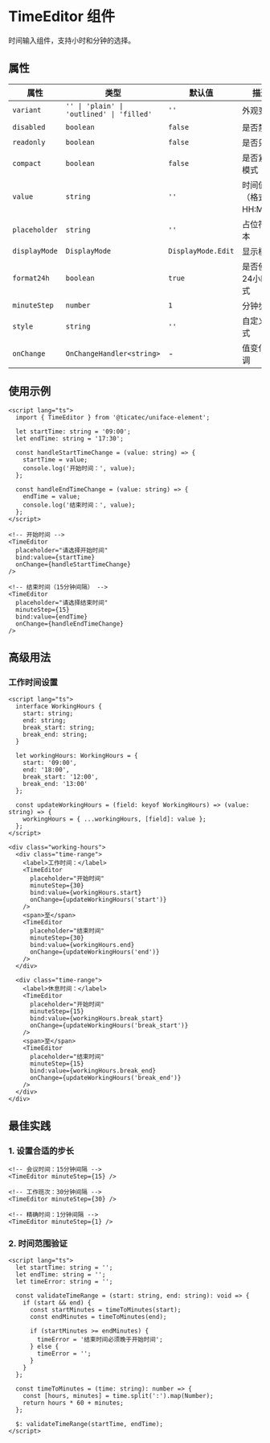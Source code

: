 # TimeEditor 组件

时间输入组件，支持小时和分钟的选择。

## 属性

| 属性 | 类型 | 默认值 | 描述 |
|------|------|--------|------|
| `variant` | `'' \| 'plain' \| 'outlined' \| 'filled'` | `''` | 外观变体 |
| `disabled` | `boolean` | `false` | 是否禁用 |
| `readonly` | `boolean` | `false` | 是否只读 |
| `compact` | `boolean` | `false` | 是否紧凑模式 |
| `value` | `string` | `''` | 时间值（格式：HH:MM） |
| `placeholder` | `string` | `''` | 占位符文本 |
| `displayMode` | `DisplayMode` | `DisplayMode.Edit` | 显示模式 |
| `format24h` | `boolean` | `true` | 是否使用24小时格式 |
| `minuteStep` | `number` | `1` | 分钟步长 |
| `style` | `string` | `''` | 自定义样式 |
| `onChange` | `OnChangeHandler<string>` | - | 值变化回调 |

## 使用示例

```svelte
<script lang="ts">
  import { TimeEditor } from '@ticatec/uniface-element';
  
  let startTime: string = '09:00';
  let endTime: string = '17:30';
  
  const handleStartTimeChange = (value: string) => {
    startTime = value;
    console.log('开始时间：', value);
  };
  
  const handleEndTimeChange = (value: string) => {
    endTime = value;
    console.log('结束时间：', value);
  };
</script>

<!-- 开始时间 -->
<TimeEditor 
  placeholder="请选择开始时间"
  bind:value={startTime}
  onChange={handleStartTimeChange}
/>

<!-- 结束时间（15分钟间隔） -->
<TimeEditor 
  placeholder="请选择结束时间"
  minuteStep={15}
  bind:value={endTime}
  onChange={handleEndTimeChange}
/>
```

## 高级用法

### 工作时间设置
```svelte
<script lang="ts">
  interface WorkingHours {
    start: string;
    end: string;
    break_start: string;
    break_end: string;
  }
  
  let workingHours: WorkingHours = {
    start: '09:00',
    end: '18:00',
    break_start: '12:00',
    break_end: '13:00'
  };
  
  const updateWorkingHours = (field: keyof WorkingHours) => (value: string) => {
    workingHours = { ...workingHours, [field]: value };
  };
</script>

<div class="working-hours">
  <div class="time-range">
    <label>工作时间：</label>
    <TimeEditor 
      placeholder="开始时间"
      minuteStep={30}
      bind:value={workingHours.start}
      onChange={updateWorkingHours('start')}
    />
    <span>至</span>
    <TimeEditor 
      placeholder="结束时间"
      minuteStep={30}
      bind:value={workingHours.end}
      onChange={updateWorkingHours('end')}
    />
  </div>
  
  <div class="time-range">
    <label>休息时间：</label>
    <TimeEditor 
      placeholder="开始时间"
      minuteStep={15}
      bind:value={workingHours.break_start}
      onChange={updateWorkingHours('break_start')}
    />
    <span>至</span>
    <TimeEditor 
      placeholder="结束时间"
      minuteStep={15}
      bind:value={workingHours.break_end}
      onChange={updateWorkingHours('break_end')}
    />
  </div>
</div>
```

## 最佳实践

### 1. 设置合适的步长
```svelte
<!-- 会议时间：15分钟间隔 -->
<TimeEditor minuteStep={15} />

<!-- 工作班次：30分钟间隔 -->
<TimeEditor minuteStep={30} />

<!-- 精确时间：1分钟间隔 -->
<TimeEditor minuteStep={1} />
```

### 2. 时间范围验证
```svelte
<script lang="ts">
  let startTime: string = '';
  let endTime: string = '';
  let timeError: string = '';
  
  const validateTimeRange = (start: string, end: string): void => {
    if (start && end) {
      const startMinutes = timeToMinutes(start);
      const endMinutes = timeToMinutes(end);
      
      if (startMinutes >= endMinutes) {
        timeError = '结束时间必须晚于开始时间';
      } else {
        timeError = '';
      }
    }
  };
  
  const timeToMinutes = (time: string): number => {
    const [hours, minutes] = time.split(':').map(Number);
    return hours * 60 + minutes;
  };
  
  $: validateTimeRange(startTime, endTime);
</script>
```